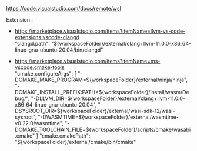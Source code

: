 https://code.visualstudio.com/docs/remote/wsl  

Extension :
 - https://marketplace.visualstudio.com/items?itemName=llvm-vs-code-extensions.vscode-clangd  
        "clangd.path": "${workspaceFolder}/external/clang+llvm-11.0.0-x86_64-linux-gnu-ubuntu-20.04/bin/clangd"
  
 - https://marketplace.visualstudio.com/items?itemName=ms-vscode.cmake-tools  
"cmake.configureArgs": [
  "-DCMAKE_MAKE_PROGRAM=${workspaceFolder}/external/ninja/ninja",
  "-DCMAKE_INSTALL_PREFIX:PATH=${workspaceFolder}/install/wasm/Debug/",
  "-DLLVM_DIR=${workspaceFolder}/external/clang+llvm-11.0.0-x86_64-linux-gnu-ubuntu-20.04",
  "-DSYSROOT_DIR=${workspaceFolder}/external/wasi-sdk-12/wasi-sysroot",
  "-DWASMTIME=${workspaceFolder}/external/wasmtime-v0.22.0/wasmtime",
  "-DCMAKE_TOOLCHAIN_FILE=${workspaceFolder}/scripts/cmake/wasabi.cmake"
]
"cmake.cmakePath": "${workspaceFolder}/external/cmake/bin/cmake"
